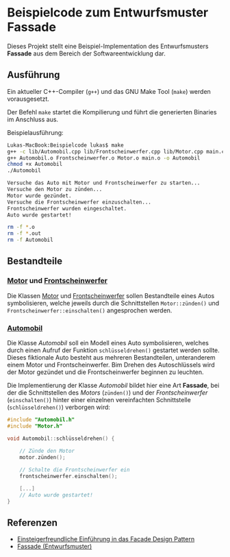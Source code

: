 # Beispielcode zum Entwurfsmuster Fassade

Dieses Projekt stellt eine Beispiel-Implementation des Entwurfsmusters **Fassade** aus dem Bereich der Softwareentwicklung dar.

## Ausführung

Ein aktueller C++-Compiler (`g++`) und das GNU Make Tool (`make`) werden vorausgesetzt.

Der Befehl `make` startet die Kompilierung und führt die generierten Binaries im Anschluss aus.

Beispielausführung:

```sh
Lukas-MacBook:Beispielcode lukas$ make
g++ -c lib/Automobil.cpp lib/Frontscheinwerfer.cpp lib/Motor.cpp main.cpp
g++ Automobil.o Frontscheinwerfer.o Motor.o main.o -o Automobil
chmod +x Automobil
./Automobil

Versuche das Auto mit Motor und Frontscheinwerfer zu starten...
Versuche den Motor zu zünden...
Motor wurde gezündet.
Versuche die Frontscheinwerfer einzuschalten...
Frontscheinwerfer wurden eingeschaltet.
Auto wurde gestartet!

rm -f *.o
rm -f *.out
rm -f Automobil
```

## Bestandteile

### [Motor](lib/Motor.h) und [Frontscheinwerfer](lib/Frontscheinwerfer.h)

Die Klassen [Motor](lib/Motor.h) und [Frontscheinwerfer](lib/Frontscheinwerfer.h) sollen Bestandteile eines Autos symbolisieren, welche jeweils durch die Schnittstellen `Motor::zünden()` und `Frontscheinwerfer::einschalten()` angesprochen werden.

### [Automobil](lib/Automobil.h)

Die Klasse _Automobil_ soll ein Modell eines Auto symbolisieren, welches durch einen Aufruf der Funktion `schlüsseldrehen()` gestartet werden sollte. Dieses fiktionale Auto besteht aus mehreren Bestandteilen, unteranderem einem Motor und Frontscheinwerfer. Bim Drehen des Autoschlüssels wird der Motor gezündet und die Frontscheinwerfer beginnen zu leuchten.

Die Implementierung der Klasse _Automobil_ bildet hier eine Art **Fassade**, bei der die Schnittstellen des _Motors_ (`zünden()`) und der _Frontscheinwerfer_ (`einschalten()`) hinter einer einzelnen vereinfachten Schnittstelle (`schlüsseldrehen()`) verborgen wird:

```cpp
#include "Automobil.h"
#include "Motor.h"

void Automobil::schlüsseldrehen() {
    
    // Zünde den Motor
    motor.zünden();

    // Schalte die Frontscheinwerfer ein
    frontscheinwerfer.einschalten();

    [...]
    // Auto wurde gestartet!
}
```

## Referenzen

- [Einsteigerfreundliche Einführung in das Facade Design Pattern](http://www.philipphauer.de/study/se/design-pattern/facade.php)
- [Fassade (Entwurfsmuster)](https://de.wikipedia.org/wiki/Fassade_(Entwurfsmuster))